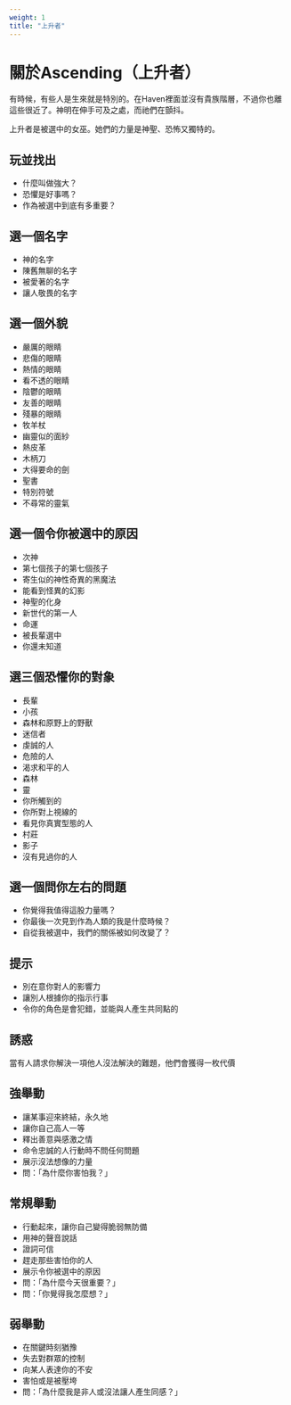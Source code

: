 ```yaml
---
weight: 1
title: "上升者"
---
```


# 關於Ascending（上升者）

有時候，有些人是生來就是特別的。在Haven裡面並沒有貴族階層，不過你也離這些很近了。神明在伸手可及之處，而祂們在顫抖。

上升者是被選中的女巫。她們的力量是神聖、恐怖又獨特的。

## 玩並找出

- 什麼叫做強大？
- 恐懼是好事嗎？
- 作為被選中到底有多重要？


## 選一個名字

- 神的名字
- 陳舊無聊的名字
- 被愛著的名字
- 讓人敬畏的名字

## 選一個外貌

- 嚴厲的眼睛
- 悲傷的眼睛
- 熱情的眼睛
- 看不透的眼睛
- 陰鬱的眼睛
- 友善的眼睛
- 殘暴的眼睛
- 牧羊杖
- 幽靈似的面紗
- 熱皮革
- 木柄刀
- 大得要命的劍
- 聖書
- 特別符號
- 不尋常的靈氣

## 選一個令你被選中的原因

- 次神
- 第七個孩子的第七個孩子
- 寄生似的神性奇異的黑魔法
- 能看到怪異的幻影
- 神聖的化身
- 新世代的第一人
- 命運
- 被長輩選中
- 你還未知道

## 選三個恐懼你的對象

- 長輩
- 小孩
- 森林和原野上的野獸
- 迷信者
- 虔誠的人
- 危險的人
- 渴求和平的人
- 森林
- 靈
- 你所觸到的
- 你所對上視線的
- 看見你真實型態的人
- 村莊
- 影子
- 沒有見過你的人

## 選一個問你左右的問題

- 你覺得我值得這股力量嗎？
- 你最後一次見到作為人類的我是什麼時候？
- 自從我被選中，我們的關係被如何改變了？

## 提示

- 別在意你對人的影響力
- 讓別人根據你的指示行事
- 令你的角色是會犯錯，並能與人產生共同點的

## 誘惑

當有人請求你解決一項他人沒法解決的難題，他們會獲得一枚代價

## 強舉動

- 讓某事迎來終結，永久地
- 讓你自己高人一等
- 釋出善意與感激之情
- 命令忠誠的人行動時不問任何問題
- 展示沒法想像的力量
- 問：「為什麼你害怕我？」

## 常規舉動

- 行動起來，讓你自己變得脆弱無防備
- 用神的聲音說話
- 證詞可信
- 趕走那些害怕你的人
- 展示令你被選中的原因
- 問：「為什麼今天很重要？」
- 問：「你覺得我怎麼想？」

## 弱舉動

- 在關鍵時刻猶豫
- 失去對群眾的控制
- 向某人表達你的不安
- 害怕或是被壓垮
- 問：「為什麼我是非人或沒法讓人產生同感？」
